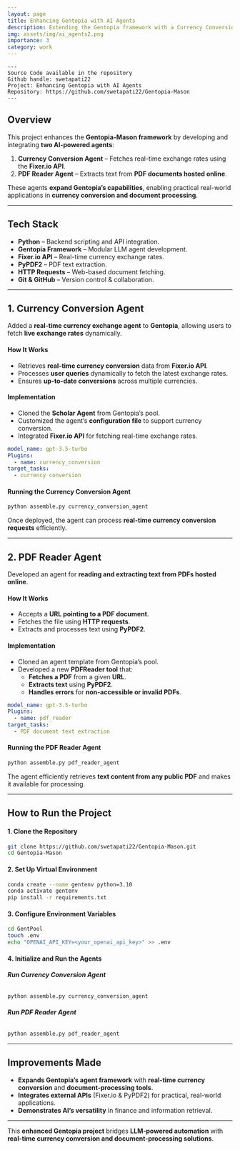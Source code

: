 ```yaml
---
layout: page
title: Enhancing Gentopia with AI Agents
description: Extending the Gentopia framework with a Currency Conversion Agent and a PDF Reader Agent for real-time exchange rates and document analysis.
img: assets/img/ai_agents2.png
importance: 3
category: work
---
```


    ---
    Source Code available in the repository
    Github handle: swetapati22
    Project: Enhancing Gentopia with AI Agents
    Repository: https://github.com/swetapati22/Gentopia-Mason
    ---

## **Overview**
This project enhances the **Gentopia-Mason framework** by developing and integrating **two AI-powered agents**:
1. **Currency Conversion Agent** – Fetches real-time exchange rates using the **Fixer.io API**.
2. **PDF Reader Agent** – Extracts text from **PDF documents hosted online**.

These agents **expand Gentopia’s capabilities**, enabling practical real-world applications in **currency conversion and document processing**.

---

## **Tech Stack**
- **Python** – Backend scripting and API integration.
- **Gentopia Framework** – Modular LLM agent development.
- **Fixer.io API** – Real-time currency exchange rates.
- **PyPDF2** – PDF text extraction.
- **HTTP Requests** – Web-based document fetching.
- **Git & GitHub** – Version control & collaboration.

---

## **1️. Currency Conversion Agent**
Added a **real-time currency exchange agent** to **Gentopia**, allowing users to fetch **live exchange rates** dynamically.

#### **How It Works**
- Retrieves **real-time currency conversion** data from **Fixer.io API**.
- Processes **user queries** dynamically to fetch the latest exchange rates.
- Ensures **up-to-date conversions** across multiple currencies.

#### **Implementation**
- Cloned the **Scholar Agent** from Gentopia’s pool.
- Customized the agent’s **configuration file** to support currency conversion.
- Integrated **Fixer.io API** for fetching real-time exchange rates.

```yaml
model_name: gpt-3.5-turbo
Plugins:
  - name: currency_conversion
target_tasks:
  - currency conversion
```

#### **Running the Currency Conversion Agent**
```bash
python assemble.py currency_conversion_agent
```
Once deployed, the agent can process **real-time currency conversion requests** efficiently.

---

## **2️. PDF Reader Agent**
Developed an agent for **reading and extracting text from PDFs hosted online**.

#### **How It Works**
- Accepts a **URL pointing to a PDF document**.
- Fetches the file using **HTTP requests**.
- Extracts and processes text using **PyPDF2**.

#### **Implementation**
- Cloned an agent template from Gentopia’s pool.
- Developed a new **PDFReader tool** that:
  - **Fetches a PDF** from a given **URL**.
  - **Extracts text** using **PyPDF2**.
  - **Handles errors** for **non-accessible or invalid PDFs**.

```yaml
model_name: gpt-3.5-turbo
Plugins:
  - name: pdf_reader
target_tasks:
  - PDF document text extraction
```

#### **Running the PDF Reader Agent**
```bash
python assemble.py pdf_reader_agent
```
The agent efficiently retrieves **text content from any public PDF** and makes it available for processing.

---

## **How to Run the Project**
#### **1. Clone the Repository**
```bash
git clone https://github.com/swetapati22/Gentopia-Mason.git
cd Gentopia-Mason
```

#### **2️. Set Up Virtual Environment**
```bash
conda create --name gentenv python=3.10
conda activate gentenv
pip install -r requirements.txt
```

#### **3️. Configure Environment Variables**
```bash
cd GentPool
touch .env
echo "OPENAI_API_KEY=<your_openai_api_key>" >> .env
```

#### **4️. Initialize and Run the Agents**
###### **Run Currency Conversion Agent**
```bash
python assemble.py currency_conversion_agent
```

###### **Run PDF Reader Agent**
```bash
python assemble.py pdf_reader_agent
```

---

## **Improvements Made**
- **Expands Gentopia’s agent framework** with **real-time currency conversion** and **document-processing tools**.
- **Integrates external APIs** (Fixer.io & PyPDF2) for practical, real-world applications.
- **Demonstrates AI’s versatility** in finance and information retrieval.

---
This **enhanced Gentopia project** bridges **LLM-powered automation** with **real-time currency conversion and document-processing solutions**.

